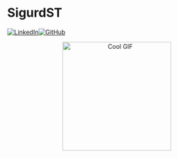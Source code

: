 # SigurdST

<p><a href="https://www.linkedin.com/in/sigurd-saue-197243207/" target="_blank"><img alt="LinkedIn" src="https://img.shields.io/badge/linkedin-%230077B5.svg?&style=for-the-badge&logo=linkedin&logoColor=white" /></a><a href="https://github.com/SigurdST" target="_blank"><img alt="GitHub" src="https://img.shields.io/badge/GitHub-%2312100E.svg?&style=for-the-badge&logo=Github&logoColor=white" /></a></p>

<p style="text-align: center;">
  <img src="https://media.giphy.com/media/JqmupuTVZYaQX5s094/giphy.gif" alt="Cool GIF" width="250" style="display: block; margin: auto;" />
</p>
